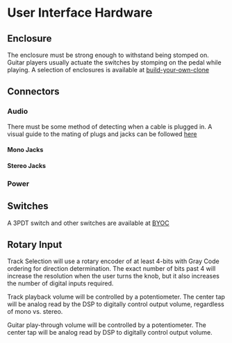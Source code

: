 # User Interface Hardware
## Enclosure
The enclosure must be strong enough to withstand being stomped on. Guitar players usually actuate the switches by stomping on the pedal while playing.
A selection of enclosures is available at [build-your-own-clone](http://buildyourownclone.com/collections/enclosures-1)

## Connectors
### Audio
There must be some method of detecting when a cable is plugged in.
A visual guide to the mating of plugs and jacks can be followed [here](http://gaussmarkov.net/wordpress/parts/connectors/14-phone-jacks-and-plugs/)
#### Mono Jacks


#### Stereo Jacks


### Power


## Switches
A 3PDT switch and other switches are available at [BYOC](http://buildyourownclone.com/collections/switches-1)


## Rotary Input
Track Selection will use a rotary encoder of at least 4-bits with Gray Code ordering for direction determination. The exact number of bits past 4 will increase the resolution when the user turns the knob, but it also increases the number of digital inputs required.

Track playback volume will be controlled by a potentiometer. The center tap will be analog read by the DSP to digitally control output volume, regardless of mono vs. stereo.

Guitar play-through volume will be controlled by a potentiometer. The center tap will be analog read by DSP to digitally control output volume. 